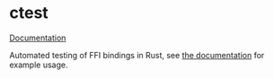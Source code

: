# ctest

[Documentation][dox]

[dox]: http://alexcrichton.com/ctest

Automated testing of FFI bindings in Rust, see [the documentation][dox] for
example usage.

